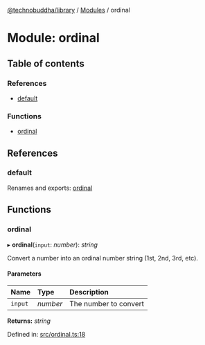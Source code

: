 [@technobuddha/library](../../README.md) / [Modules](../Modules.md) / ordinal

# Module: ordinal

## Table of contents

### References

- [default](ordinal.md#default)

### Functions

- [ordinal](ordinal.md#ordinal)

## References

### default

Renames and exports: [ordinal](ordinal.md#ordinal)

## Functions

### ordinal

▸ **ordinal**(`input`: *number*): *string*

Convert a number into an ordinal number string (1st, 2nd, 3rd, etc).

#### Parameters

| Name | Type | Description |
| :------ | :------ | :------ |
| `input` | *number* | The number to convert |

**Returns:** *string*

Defined in: [src/ordinal.ts:18](https://github.com/technobuddha/hill.software/blob/693f679/packages/library/src/ordinal.ts#L18)
